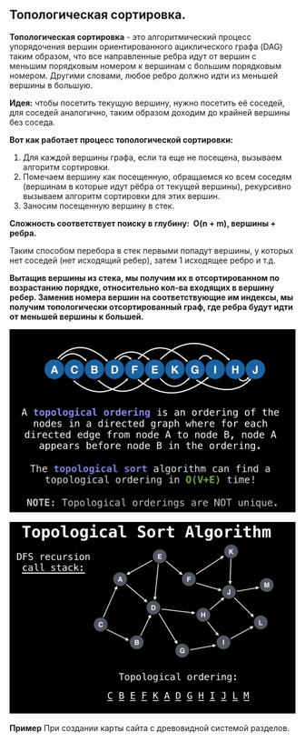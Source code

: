 ## Топологическая сортировка.

**Топологическая сортировка** - это алгоритмический процесс упорядочения вершин ориентированного ациклического графа (DAG) таким образом, что все направленные ребра идут от вершин с меньшим порядковым номером к вершинам с большим порядковым номером. Другими словами, любое ребро должно идти из меньшей вершины в большую.

**Идея:** чтобы посетить текущую вершину, нужно посетить её соседей, для соседей аналогично, таким образом доходим до крайней вершины без соседа.

**Вот как работает процесс топологической сортировки:**
1. Для каждой вершины графа, если та еще не посещена, вызываем алгоритм сортировки.
2. Помечаем вершину как посещенную, обращаемся ко всем соседям (вершинам в которые идут рёбра от текущей вершины), рекурсивно вызываем алгоритм сортировки для этих вершин.
3. Заносим посещенную вершину в стек.

**Сложность соответствует поиску в глубину:  O(n + m), вершины + ребра.**

Таким способом перебора в стек первыми попадут вершины, у которых нет соседей (нет исходящий ребер), затем 1 исходящее ребро и т.д.

**Вытащив вершины из стека, мы получим их в отсортированном по возрастанию порядке, относительно кол-ва входящих в вершину ребер. Заменив номера вершин на соответствующие им индексы, мы получим топологически отсортированный граф, где ребра будут идти от меньшей вершины к большей.**


![](../pictures/13.png)

![](../pictures/12.png)

**Пример**
При создании карты сайта с древовидной системой разделов.